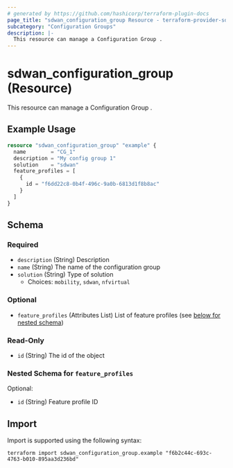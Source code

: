 ```yaml
---
# generated by https://github.com/hashicorp/terraform-plugin-docs
page_title: "sdwan_configuration_group Resource - terraform-provider-sdwan"
subcategory: "Configuration Groups"
description: |-
  This resource can manage a Configuration Group .
---
```


# sdwan_configuration_group (Resource)

This resource can manage a Configuration Group .

## Example Usage

```terraform
resource "sdwan_configuration_group" "example" {
  name        = "CG_1"
  description = "My config group 1"
  solution    = "sdwan"
  feature_profiles = [
    {
      id = "f6dd22c8-0b4f-496c-9a0b-6813d1f8b8ac"
    }
  ]
}
```

<!-- schema generated by tfplugindocs -->
## Schema

### Required

- `description` (String) Description
- `name` (String) The name of the configuration group
- `solution` (String) Type of solution
  - Choices: `mobility`, `sdwan`, `nfvirtual`

### Optional

- `feature_profiles` (Attributes List) List of feature profiles (see [below for nested schema](#nestedatt--feature_profiles))

### Read-Only

- `id` (String) The id of the object

<a id="nestedatt--feature_profiles"></a>
### Nested Schema for `feature_profiles`

Optional:

- `id` (String) Feature profile ID

## Import

Import is supported using the following syntax:

```shell
terraform import sdwan_configuration_group.example "f6b2c44c-693c-4763-b010-895aa3d236bd"
```
